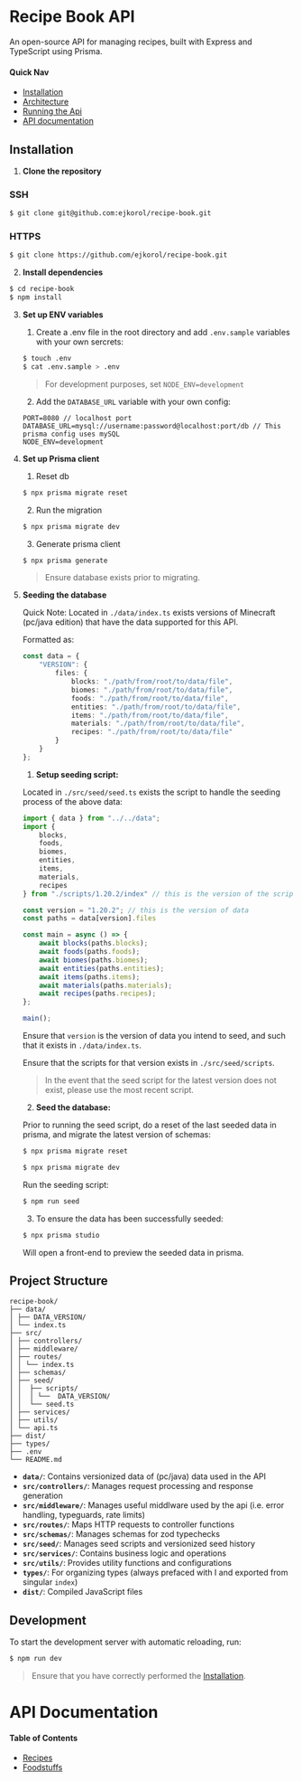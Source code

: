 # Recipe Book API

An open-source API for managing recipes, built with Express and TypeScript using Prisma.

#### Quick Nav
- [Installation](#installation)
- [Architecture](#project-structure)
- [Running the Api](#development)
- [API documentation](#api-documentation)


## Installation

1. **Clone the repository**

### SSH

```bash
$ git clone git@github.com:ejkorol/recipe-book.git
```

### HTTPS

```bash
$ git clone https://github.com/ejkorol/recipe-book.git
```

2. **Install dependencies**

```bash
$ cd recipe-book
$ npm install
```

3. **Set up ENV variables**

    1. Create a .env file in the root directory and add `.env.sample` variables with your own sercrets:

    ```bash
    $ touch .env
    $ cat .env.sample > .env
    ```

    > For development purposes, set `NODE_ENV=development`

    2. Add the `DATABASE_URL` variable with your own config:

    ```.env
    PORT=8080 // localhost port
    DATABASE_URL=mysql://username:password@localhost:port/db // This prisma config uses mySQL
    NODE_ENV=development
    ```

3. **Set up Prisma client**
    
    1. Reset db

    ```bash
    $ npx prisma migrate reset
    ```

    2. Run the migration

    ```bash
    $ npx prisma migrate dev
    ```

    3. Generate prisma client

    ```bash
    $ npx prisma generate
    ```

    > Ensure database exists prior to migrating.

4. **Seeding the database**

    Quick Note:
    Located in `./data/index.ts` exists versions of Minecraft (pc/java edition) that have the data supported for this API.

    Formatted as:

    ```ts
    const data = {
        "VERSION": {
            files: {
                blocks: "./path/from/root/to/data/file",
                biomes: "./path/from/root/to/data/file",
                foods: "./path/from/root/to/data/file",
                entities: "./path/from/root/to/data/file",
                items: "./path/from/root/to/data/file",
                materials: "./path/from/root/to/data/file",
                recipes: "./path/from/root/to/data/file" 
            }
        }
    };
    ```

    1. **Setup seeding script:**

    Located in `./src/seed/seed.ts` exists the script to handle the seeding process of the above data:

    ```ts
    import { data } from "../../data";
    import {
        blocks,
        foods,
        biomes,
        entities,
        items,
        materials,
        recipes
    } from "./scripts/1.20.2/index" // this is the version of the scripts

    const version = "1.20.2"; // this is the version of data
    const paths = data[version].files

    const main = async () => {
        await blocks(paths.blocks);
        await foods(paths.foods);
        await biomes(paths.biomes);
        await entities(paths.entities);
        await items(paths.items);
        await materials(paths.materials);
        await recipes(paths.recipes);
    };

    main();
    ```

    Ensure that `version` is the version of data you intend to seed, and such that it exists in `./data/index.ts`.

    Ensure that the scripts for that version exists in `./src/seed/scripts`.

    > In the event that the seed script for the latest version does not exist, please use the most recent script.

    2. **Seed the database:**

    Prior to running the seed script, do a reset of the last seeded data in prisma, and migrate the latest version of schemas:

    ```bash
    $ npx prisma migrate reset
    ```

    ```bash
    $ npx prisma migrate dev
    ```

    Run the seeding script:

    ```bash
    $ npm run seed
    ```

    3. To ensure the data has been successfully seeded:

    ```bash
    $ npx prisma studio
    ```

    Will open a front-end to preview the seeded data in prisma.

## Project Structure

```
recipe-book/
├── data/
│ ├── DATA_VERSION/
│ └── index.ts
├── src/
│ ├── controllers/
│ ├── middleware/
│ ├── routes/
│ │ └── index.ts
│ ├── schemas/
│ ├── seed/
│ │  ├── scripts/
│ │  │ └──  DATA_VERSION/
│ │  └── seed.ts
│ ├── services/
│ ├── utils/
│ └── api.ts
├── dist/
├── types/
├── .env
└── README.md
```

- **`data/`**: Contains versionized data of (pc/java) data used in the API
- **`src/controllers/`**: Manages request processing and response generation
- **`src/middleware/`**: Manages useful middlware used by the api (i.e. error handling, typeguards, rate limits)
- **`src/routes/`**: Maps HTTP requests to controller functions
- **`src/schemas/`**: Manages schemas for zod typechecks
- **`src/seed/`**: Manages seed scripts and versionized seed history
- **`src/services/`**: Contains business logic and operations
- **`src/utils/`**: Provides utility functions and configurations
- **`types/`**: For organizing types (always prefaced with I<type> and exported from singular `index`)
- **`dist/`**: Compiled JavaScript files

## Development

To start the development server with automatic reloading, run:

```bash
$ npm run dev
```

> Ensure that you have correctly performed the [Installation](#installation).

# API Documentation

#### Table of Contents
- [Recipes](./docs/api/recipes.md)
- [Foodstuffs](./docs/api/foods.md)
